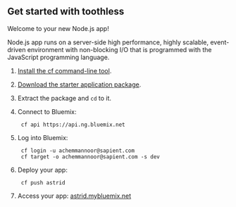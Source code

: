 Get started with toothless
-----------------------------------
Welcome to your new Node.js app!

Node.js app runs on a server-side high performance, highly scalable, event-driven environment with non-blocking I/O that is programmed with the JavaScript programming language.

1. [Install the cf command-line tool](https://www.ng.bluemix.net/docs/#starters/BuildingWeb.html#install_cf).
2. [Download the starter application package](https://ace.ng.bluemix.net:443/rest/../rest/apps/1b7aad83-c74e-4e91-ad75-b551abc07a4e/starter-download).
3. Extract the package and `cd` to it.
4. Connect to Bluemix:

		cf api https://api.ng.bluemix.net

5. Log into Bluemix:

		cf login -u achemmannoor@sapient.com
		cf target -o achemmannoor@sapient.com -s dev

6. Deploy your app:

		cf push astrid

7. Access your app: [astrid.mybluemix.net](//toothless.mybluemix.net)

